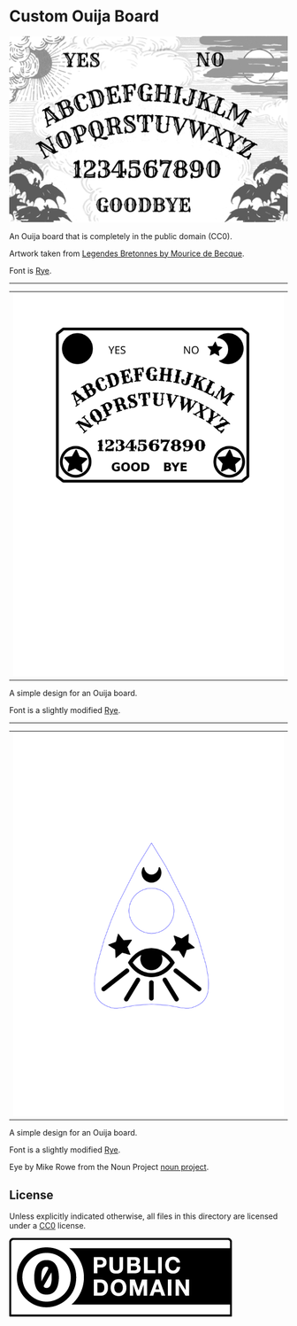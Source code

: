 Custom Ouija Board
===

![ouija board](ouija.png)

An Ouija board that is completely in the public domain (CC0).

Artwork taken from [Legendes Bretonnes by Mourice de Becque](https://archive.org/details/legendesbret00becq/page/n38/mode/2up).

Font is [Rye](https://fonts.google.com/specimen/Rye#license).

---

| |
|---|
| ![simple ouija board](ouija_simple.svg) |

A simple design for an Ouija board.

Font is a slightly modified [Rye](https://fonts.google.com/specimen/Rye#license).

---

| |
|---|
| ![simple ouija planchette](planchette_simple.svg) |

A simple design for an Ouija board.

Font is a slightly modified [Rye](https://fonts.google.com/specimen/Rye#license).

Eye by Mike Rowe from the Noun Project [noun project](https://thenounproject.com/term/eye/19791/).

License
---

Unless explicitly indicated otherwise,
all files in this directory are licensed under a [CC0](https://creativecommons.org/share-your-work/public-domain/cc0/) license.

![cc0](img/cc/large/cc-zero.png)

